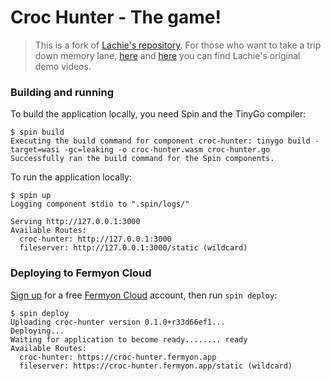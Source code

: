 # Croc Hunter - The game!

> This is a fork of [Lachie's repository](https://github.com/lachie83/croc-hunter). For those who want to take a trip down memory lane, [here](https://youtu.be/NVoln4HdZOY) and [here](https://youtu.be/eMOzF_xAm7w) you can find Lachie's original demo videos.

### Building and running

To build the application locally, you need Spin and the TinyGo compiler:

```shell
$ spin build
Executing the build command for component croc-hunter: tinygo build -target=wasi -gc=leaking -o croc-hunter.wasm croc-hunter.go
Successfully ran the build command for the Spin components.
```

To run the application locally:

```shell
$ spin up
Logging component stdio to ".spin/logs/"

Serving http://127.0.0.1:3000
Available Routes:
  croc-hunter: http://127.0.0.1:3000
  fileserver: http://127.0.0.1:3000/static (wildcard)
```

### Deploying to Fermyon Cloud

[Sign up](https://cloud.fermyon.com) for a free [Fermyon Cloud](https://fermyon.com/cloud) account, then run `spin deploy`:

```shell
$ spin deploy
Uploading croc-hunter version 0.1.0+r33d66ef1...
Deploying...
Waiting for application to become ready........ ready
Available Routes:
  croc-hunter: https://croc-hunter.fermyon.app
  fileserver: https://croc-hunter.fermyon.app/static (wildcard)
```
